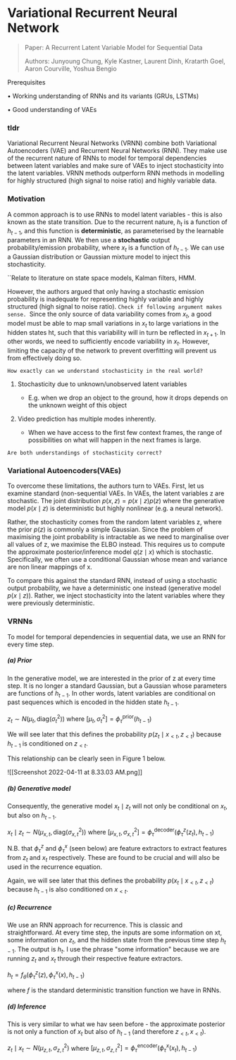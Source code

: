 # Variational Recurrent Neural Network

> Paper: A Recurrent Latent Variable Model for Sequential Data 
>
> Authors: Junyoung Chung, Kyle Kastner, Laurent Dinh, Kratarth Goel, Aaron Courville, Yoshua Bengio 

Prerequisites 

• Working understanding of RNNs and its variants (GRUs, LSTMs)

• Good understanding of VAEs

### tldr
Variational Recurrent Neural Networks (VRNN) combine both Variational Autoencoders (VAE) and Recurrent Neural Networks (RNN). They make use of the recurrent nature of RNNs to model for temporal dependencies between latent variables and make sure of VAEs to inject stochasticity into the latent variables.  VRNN methods outperform RNN methods in modelling for highly structured (high signal to noise ratio) and highly variable data.

### Motivation
A common approach is to use RNNs to model latent variables - this is also known as the state transition. Due to the recurrent nature, $h_{t}$ is a function of $h_{t-1}$, and this function is **deterministic**, as parameterised by the learnable parameters in an RNN. We then use a **stochastic** output probability/emission probability, where $x_t$ is a function of $h_{t-1}$. We can use a Gaussian distribution or Gaussian mixture model to inject this stochasticity. 

``Relate to literature on state space models, Kalman filters, HMM.

However, the authors argued that only having a stochastic emission probability is inadequate for representing highly variable and highly structured (high signal to noise ratio). `Check if following argument makes sense. `Since the only source of data variability comes from $x_t$, a good model must be able to map small variations in $x_t$ to large variations in the hidden states ht, such that this variability will in turn be reflected in $x_{t+1}$. In other words, we need to sufficiently encode variability in $x_t$. However, limiting the capacity of the network to prevent overfitting will prevent us from effectively doing so.

`How exactly can we understand stochasticity in the real world?`
1. Stochasticity due to unknown/unobserved latent variables 
	- E.g. when we drop an object to the ground, how it drops depends on the unknown weight of this object 

2. Video prediction has multiple modes inherently. 
	- When we have access to the first few context frames, the range of possibilities on what will happen in the next frames is large. 

`Are both understandings of stochasticity correct?`

### Variational Autoencoders(VAEs) 
To overcome these limitations, the authors turn to VAEs. First, let us examine standard (non-sequential VAEs. In VAEs, the latent variables z are stochastic. The joint distribution $p(x,z) = p(x \mid z)p(z)$ where the generative model $p(x \mid z)$ is deterministic but highly nonlinear (e.g. a neural network). 

Rather, the stochasticity comes from the random latent variables z, where the prior $p(z)$ is commonly a simple Gaussian. Since the problem of maximising the joint probability is intractable as we need to marginalise over all values of z, we maximise the ELBO instead. This requires us to compute the approximate posterior/inference model $q(z \mid x)$ which is stochastic. Specifically, we often use a conditional Gaussian whose mean and variance are non linear mappings of x. 

To compare this against the standard RNN, instead of using a stochastic output probability, we have a deterministic one instead (generative model $p(x \mid z)$). Rather, we inject stochasticity into the latent variables where they were previously deterministic. 

### VRNNs
To model for temporal dependencies in sequential data, we use an RNN for every time step.

##### (a) Prior
In the generative model, we are interested in the prior of z at every time step. It is no longer a standard Gaussian, but a Gaussian whose parameters are functions of $h_{t-1}$. In other words, latent variables are conditional on past sequences which is encoded in the hidden state $h_{t-1}$.

$z_t \sim N(\mu_{t}, \text{diag}(\sigma^2_{t}))$ 
where 
$[\mu_t, \sigma_t^{2}] = \phi_{\tau}^{\text{prior}} (h_{t-1})$

We will see later that this defines the probability $p(z_t \mid x_{<t}, z_{<t})$ because $h_{t-1}$ is conditioned on $z_{<t}$. 

This relationship can be clearly seen in Figure 1 below. 

![[Screenshot 2022-04-11 at 8.33.03 AM.png]]

##### (b) Generative model
Consequently, the generative model $x_t \mid z_t$ will not only be conditional on $x_t$, but also on $h_{t-1}$. 

$x_t \mid z_t \sim N(\mu_{x,t}, \text{diag}(\sigma^2_{x,t}))$ 
where 
$[\mu_{x,t}, \sigma_{x,t}^{2}] = \phi_{\tau}^{\text{decoder}} (\phi_{\tau}^{z}(z_t), h_{t-1})$

N.B. that $\phi_{\tau}^{z}$ and $\phi_{\tau}^{x}$ (seen below) are feature extractors to extract features from $z_t$ and $x_t$ respectively. These are found to be crucial and will also be used in the recurrence equation. 

Again, we will see later that this defines the probability $p(x_t \mid x_{<t}, z_{<t})$ because $h_{t-1}$ is also conditioned on $x_{<t}$. 

##### (c) Recurrence
We use an RNN approach for recurrence. This is classic and straightforward. At every time step, the inputs are some information on xt, some information on $z_{t}$, and the hidden state from the previous time step $h_{t-1}$. The output is $h_{t}$.  I use the phrase "some information" because we are running $z_t$ and $x_t$ through their respective feature extractors. 

$h_t = f_\theta(\phi_{\tau}^{z}(z) ,\phi_{\tau}^{x}(x), h_{t-1})$

where $f$ is the standard deterministic transition function we have in RNNs. 

##### (d) Inference 

This is very similar to what we hav seen before - the approximate posterior is not only a function of $x_t$ but also of $h_{t-1}$ (and therefore $z_{<t}, x_{<t}$).

$z_t \mid x_t \sim N(\mu_{z, t}, \sigma_{z, t}^2)$ 
where $[\mu_{z,t}, \sigma_{z,t}^{2}] = \phi_{\tau}^{\text{encoder}} (\phi_{\tau}^{x}(x_t), h_{t-1})$




 
